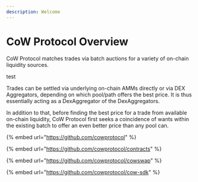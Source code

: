 ```yaml
---
description: Welcome
---
```


# CoW Protocol Overview

CoW Protocol matches trades via batch auctions for a variety of on-chain liquidity sources.

test

Trades can be settled via underlying on-chain AMMs directly or via DEX Aggregators, depending on which pool/path offers the best price. It is thus essentially acting as a DexAggregator of the DexAggregators.

In addition to that, before finding the best price for a trade from available on-chain liquidity, CoW Protocol first seeks a coincidence of wants within the existing batch to offer an even better price than any pool can.

{% embed url="https://github.com/cowprotocol" %}

{% embed url="https://github.com/cowprotocol/contracts" %}

{% embed url="https://github.com/cowprotocol/cowswap" %}

{% embed url="https://github.com/cowprotocol/cow-sdk" %}

